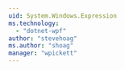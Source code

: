 ```yaml
---
uid: System.Windows.Expression
ms.technology: 
  - "dotnet-wpf"
author: "stevehoag"
ms.author: "shoag"
manager: "wpickett"
---
```

